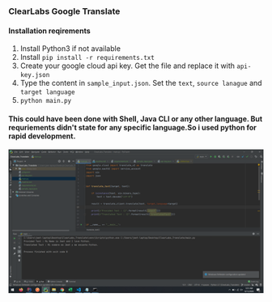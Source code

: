 ### ClearLabs Google Translate

#### Installation reqirements

1.  Install Python3 if not available
2.  Install ``pip install -r requirements.txt``
3.  Create your google cloud api key. Get the file and replace it with ``api-key.json``
4.  Type the content in ``sample_input.json``. Set the `text`, `source lanague` and `target language`
5.  ``python main.py``


#### This could have been done with Shell, Java CLI or any other language. But requriements didn't state for any specific language.So i used python for rapid development.


![Working Screenshot Alt text](working_screenshot.png?raw=true "Working Screenshot")